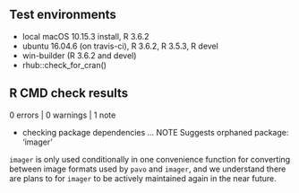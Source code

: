 ## Test environments
* local macOS 10.15.3 install, R 3.6.2
* ubuntu 16.04.6 (on travis-ci), R 3.6.2, R 3.5.3, R devel
* win-builder (R 3.6.2 and devel)
* rhub::check_for_cran()

## R CMD check results

0 errors | 0 warnings | 1 note

* checking package dependencies ... NOTE Suggests orphaned package: ‘imager’

`imager` is only used conditionally in one convenience function for converting between image formats used by `pavo` and `imager`, and we understand there are plans to for `imager` to be actively maintained again in the near future.

